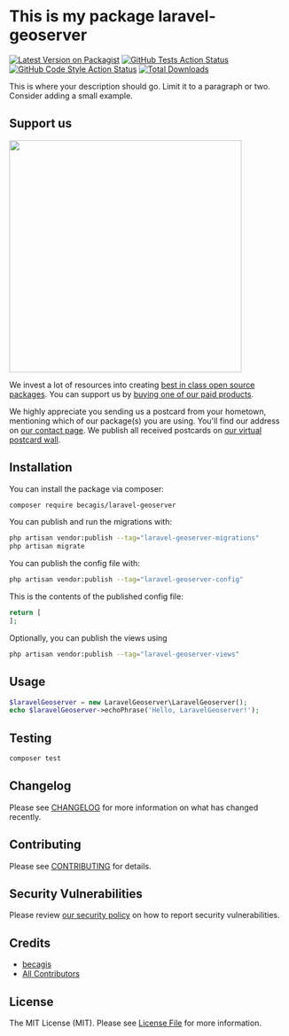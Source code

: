 # This is my package laravel-geoserver

[![Latest Version on Packagist](https://img.shields.io/packagist/v/becagis/laravel-geoserver.svg?style=flat-square)](https://packagist.org/packages/becagis/laravel-geoserver)
[![GitHub Tests Action Status](https://img.shields.io/github/workflow/status/becagis/laravel-geoserver/run-tests?label=tests)](https://github.com/becagis/laravel-geoserver/actions?query=workflow%3Arun-tests+branch%3Amain)
[![GitHub Code Style Action Status](https://img.shields.io/github/workflow/status/becagis/laravel-geoserver/Fix%20PHP%20code%20style%20issues?label=code%20style)](https://github.com/becagis/laravel-geoserver/actions?query=workflow%3A"Fix+PHP+code+style+issues"+branch%3Amain)
[![Total Downloads](https://img.shields.io/packagist/dt/becagis/laravel-geoserver.svg?style=flat-square)](https://packagist.org/packages/becagis/laravel-geoserver)

This is where your description should go. Limit it to a paragraph or two. Consider adding a small example.

## Support us

[<img src="https://github-ads.s3.eu-central-1.amazonaws.com/laravel-geoserver.jpg?t=1" width="419px" />](https://spatie.be/github-ad-click/laravel-geoserver)

We invest a lot of resources into creating [best in class open source packages](https://spatie.be/open-source). You can support us by [buying one of our paid products](https://spatie.be/open-source/support-us).

We highly appreciate you sending us a postcard from your hometown, mentioning which of our package(s) you are using. You'll find our address on [our contact page](https://spatie.be/about-us). We publish all received postcards on [our virtual postcard wall](https://spatie.be/open-source/postcards).

## Installation

You can install the package via composer:

```bash
composer require becagis/laravel-geoserver
```

You can publish and run the migrations with:

```bash
php artisan vendor:publish --tag="laravel-geoserver-migrations"
php artisan migrate
```

You can publish the config file with:

```bash
php artisan vendor:publish --tag="laravel-geoserver-config"
```

This is the contents of the published config file:

```php
return [
];
```

Optionally, you can publish the views using

```bash
php artisan vendor:publish --tag="laravel-geoserver-views"
```

## Usage

```php
$laravelGeoserver = new LaravelGeoserver\LaravelGeoserver();
echo $laravelGeoserver->echoPhrase('Hello, LaravelGeoserver!');
```

## Testing

```bash
composer test
```

## Changelog

Please see [CHANGELOG](CHANGELOG.md) for more information on what has changed recently.

## Contributing

Please see [CONTRIBUTING](CONTRIBUTING.md) for details.

## Security Vulnerabilities

Please review [our security policy](../../security/policy) on how to report security vulnerabilities.

## Credits

- [becagis](https://github.com/becagis)
- [All Contributors](../../contributors)

## License

The MIT License (MIT). Please see [License File](LICENSE.md) for more information.
